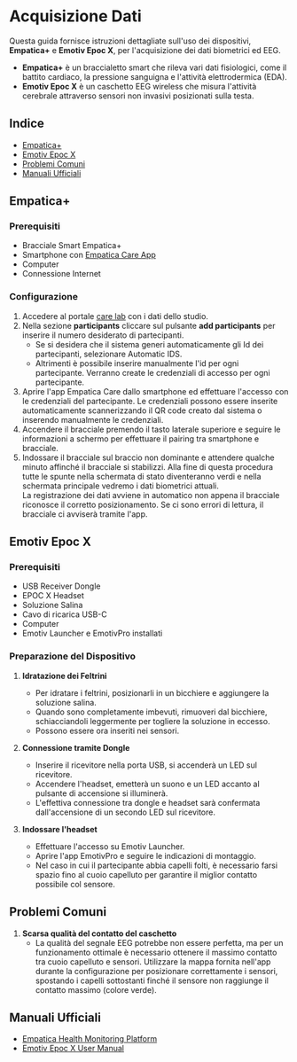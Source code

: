 # Acquisizione Dati

Questa guida fornisce istruzioni dettagliate sull'uso dei dispositivi, **Empatica+** e **Emotiv Epoc X**, per l'acquisizione dei dati biometrici ed EEG.

- **Empatica+** è un braccialetto smart che rileva vari dati fisiologici, come il battito cardiaco, la pressione sanguigna e l'attività elettrodermica (EDA).
- **Emotiv Epoc X** è un caschetto EEG wireless che misura l'attività cerebrale attraverso sensori non invasivi posizionati sulla testa.

## Indice
- [Empatica+](#Empatica)
- [Emotiv Epoc X](#Emotiv-Epoc-X)
- [Problemi Comuni](#Problemi-Comuni)
- [Manuali Ufficiali](#Manuali-Ufficiali)

## Empatica+

### Prerequisiti
- Bracciale Smart Empatica+
- Smartphone con [Empatica Care App](https://support.empatica.com/hc/en-us/articles/9843547409821-Download-the-Care-App)
- Computer
- Connessione Internet

### Configurazione
1. Accedere al portale [care lab](https://carelab.empatica.com/) con i dati dello studio.
2. Nella sezione **participants** cliccare sul pulsante **add participants** per inserire il numero desiderato di partecipanti.
    - Se si desidera che il sistema generi automaticamente gli Id dei partecipanti, selezionare Automatic IDS.
    - Altrimenti è possibile inserire manualmente l'id per ogni partecipante.
    Verranno create le credenziali di accesso per ogni partecipante.
3. Aprire l'app Empatica Care dallo smartphone ed effettuare l'accesso con le credenziali del partecipante. Le credenziali possono essere inserite automaticamente scannerizzando il QR code creato dal sistema o inserendo manualmente le credenziali.
4. Accendere il bracciale premendo il tasto laterale superiore e seguire le informazioni a schermo per effettuare il pairing tra smartphone e bracciale.
5. Indossare il bracciale sul braccio non dominante e attendere qualche minuto affinché il bracciale si stabilizzi. Alla fine di questa procedura tutte le spunte nella schermata di stato diventeranno verdi e nella schermata principale vedremo i dati biometrici attuali.  
La registrazione dei dati avviene in automatico non appena il bracciale riconosce il corretto posizionamento. Se ci sono errori di lettura, il bracciale ci avviserà tramite l'app.

## Emotiv Epoc X

### Prerequisiti
- USB Receiver Dongle
- EPOC X Headset
- Soluzione Salina
- Cavo di ricarica USB-C
- Computer
- Emotiv Launcher e EmotivPro installati

### Preparazione del Dispositivo
1. **Idratazione dei Feltrini**
    - Per idratare i feltrini, posizionarli in un bicchiere e aggiungere la soluzione salina.
    - Quando sono completamente imbevuti, rimuoveri dal bicchiere, schiacciandoli leggermente per togliere la soluzione in eccesso.
    - Possono essere ora inseriti nei sensori.
    
2. **Connessione tramite Dongle**
    - Inserire il ricevitore nella porta USB, si accenderà un LED sul ricevitore.
    - Accendere l'headset, emetterà un suono e un LED accanto al pulsante di accensione si illuminerà.
    - L'effettiva connessione tra dongle e headset sarà confermata dall'accensione di un secondo LED sul ricevitore.

3. **Indossare l'headset**
    - Effettuare l'accesso su Emotiv Launcher.
    - Aprire l'app EmotivPro e seguire le indicazioni di montaggio.
    - Nel caso in cui il partecipante abbia capelli folti, è necessario farsi spazio fino al cuoio capelluto per garantire il miglior contatto possibile col sensore.

## Problemi Comuni

1. **Scarsa qualità del contatto del caschetto**
   - La qualità del segnale EEG potrebbe non essere perfetta, ma per un funzionamento ottimale è necessario ottenere il massimo contatto tra cuoio capelluto e sensori. Utilizzare la mappa fornita nell'app durante la configurazione per posizionare correttamente i sensori, spostando i capelli sottostanti finché il sensore non raggiunge il contatto massimo (colore verde).

## Manuali Ufficiali
- [Empatica Health Monitoring Platform](https://s3.amazonaws.com/box.empatica.com/manuals/embraceplus_care/v1.3/en/EHMP_PatientInstructionsForUse-en-UM-74-Rev%205.0.pdf)
- [Emotiv Epoc X User Manual](https://emotiv.gitbook.io/epoc-x-user-manual)
